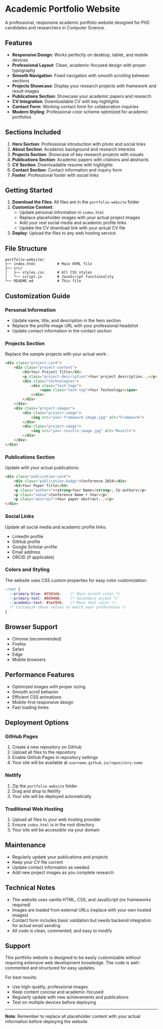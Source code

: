# Academic Portfolio Website

A professional, responsive academic portfolio website designed for PhD candidates and researchers in Computer Science.

## Features

- **Responsive Design**: Works perfectly on desktop, tablet, and mobile devices
- **Professional Layout**: Clean, academic-focused design with proper typography
- **Smooth Navigation**: Fixed navigation with smooth scrolling between sections
- **Projects Showcase**: Display your research projects with framework and result images
- **Publications Section**: Showcase your academic papers and research
- **CV Integration**: Downloadable CV with key highlights
- **Contact Form**: Working contact form for collaboration inquiries
- **Modern Styling**: Professional color scheme optimized for academic portfolios

## Sections Included

1. **Hero Section**: Professional introduction with photo and social links
2. **About Section**: Academic background and research interests
3. **Projects Section**: Showcase of key research projects with visuals
4. **Publications Section**: Academic papers with citations and abstracts
5. **CV Section**: Downloadable resume with highlights
6. **Contact Section**: Contact information and inquiry form
7. **Footer**: Professional footer with social links

## Getting Started

1. **Download the Files**: All files are in the `portfolio-website` folder
2. **Customize Content**: 
   - Update personal information in `index.html`
   - Replace placeholder images with your actual project images
   - Add your real social media and academic profile links
   - Update the CV download link with your actual CV file
3. **Deploy**: Upload the files to any web hosting service

## File Structure

```
portfolio-website/
├── index.html          # Main HTML file
├── src/
│   ├── styles.css      # All CSS styles
│   └── script.js       # JavaScript functionality
└── README.md           # This file
```

## Customization Guide

### Personal Information
- Update name, title, and description in the hero section
- Replace the profile image URL with your professional headshot
- Update contact information in the contact section

### Projects Section
Replace the sample projects with your actual work:
```html
<div class="project-card">
    <div class="project-content">
        <h3>Your Project Title</h3>
        <p class="project-description">Your project description...</p>
        <div class="technologies">
            <div class="tech-tags">
                <span class="tech-tag">Your Technology</span>
            </div>
        </div>
    </div>
    <div class="project-images">
        <div class="project-image">
            <img src="your-framework-image.jpg" alt="Framework">
        </div>
        <div class="project-image">
            <img src="your-results-image.jpg" alt="Results">
        </div>
    </div>
</div>
```

### Publications Section
Update with your actual publications:
```html
<div class="publication-card">
    <div class="publication-badge">Conference 2024</div>
    <h3>Your Paper Title</h3>
    <p class="authors"><strong>Your Name</strong>, Co-authors</p>
    <p class="venue">Conference Name • Year</p>
    <p class="abstract">Your paper abstract...</p>
</div>
```

### Social Links
Update all social media and academic profile links:
- LinkedIn profile
- GitHub profile
- Google Scholar profile
- Email address
- ORCID (if applicable)

### Colors and Styling
The website uses CSS custom properties for easy color customization:
```css
:root {
  --primary-blue: #2563eb;    /* Main accent color */
  --primary-teal: #0d9488;    /* Secondary accent */
  --academic-text: #1e293b;   /* Main text color */
  /* Customize these values to match your preferences */
}
```

## Browser Support

- Chrome (recommended)
- Firefox
- Safari
- Edge
- Mobile browsers

## Performance Features

- Optimized images with proper sizing
- Smooth scroll behavior
- Efficient CSS animations
- Mobile-first responsive design
- Fast loading times

## Deployment Options

### GitHub Pages
1. Create a new repository on GitHub
2. Upload all files to the repository
3. Enable GitHub Pages in repository settings
4. Your site will be available at `username.github.io/repository-name`

### Netlify
1. Zip the `portfolio-website` folder
2. Drag and drop to Netlify
3. Your site will be deployed automatically

### Traditional Web Hosting
1. Upload all files to your web hosting provider
2. Ensure `index.html` is in the root directory
3. Your site will be accessible via your domain

## Maintenance

- Regularly update your publications and projects
- Keep your CV file current
- Update contact information as needed
- Add new project images as you complete research

## Technical Notes

- The website uses vanilla HTML, CSS, and JavaScript (no frameworks required)
- Images are loaded from external URLs (replace with your own hosted images)
- Contact form includes basic validation but needs backend integration for actual email sending
- All code is clean, commented, and easy to modify

## Support

This portfolio website is designed to be easily customizable without requiring extensive web development knowledge. The code is well-commented and structured for easy updates.

For best results:
- Use high-quality, professional images
- Keep content concise and academic-focused
- Regularly update with new achievements and publications
- Test on multiple devices before deploying

---

**Note**: Remember to replace all placeholder content with your actual information before deploying the website.